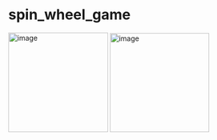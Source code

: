 # spin_wheel_game
 <img width="199" alt="image" src="https://user-images.githubusercontent.com/73766765/235323699-72a7b474-bb56-4ffc-8276-b376487ee223.png">
 
 <img width="198" alt="image" src="https://user-images.githubusercontent.com/73766765/235323726-ef88acf3-5d79-4c34-8f69-401ccebed485.png">


